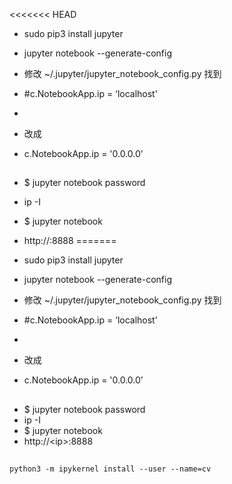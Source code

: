 <<<<<<< HEAD
* sudo pip3 install jupyter    
* jupyter notebook --generate-config
* 修改 ~/.jupyter/jupyter_notebook_config.py 找到 
* #c.NotebookApp.ip = ‘localhost' 
*
* 改成 

* c.NotebookApp.ip = '0.0.0.0’ 
##
* $ jupyter notebook password
* ip -I
* $ jupyter notebook
* http://<ip>:8888
=======
* sudo pip3 install jupyter    
* jupyter notebook --generate-config
* 修改 ~/.jupyter/jupyter_notebook_config.py 找到 
* #c.NotebookApp.ip = ‘localhost' 
*
* 改成 

* c.NotebookApp.ip = '0.0.0.0’ 
##
* $ jupyter notebook password
* ip -I
* $ jupyter notebook
* http://\<ip\>:8888
##
```
python3 -m ipykernel install --user --name=cv

```

